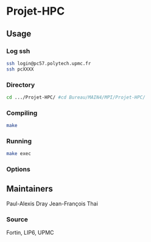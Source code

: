 # Projet-HPC

## Usage 

### Log ssh

```bash
ssh login@pc57.polytech.upmc.fr
ssh pcXXXX
```

### Directory

```bash
cd .../Projet-HPC/ #cd Bureau/MAIN4/MPI/Projet-HPC/
```

### Compiling

```bash
make
```

### Running

```bash
make exec
```

### Options


## Maintainers 

Paul-Alexis Dray
Jean-François Thai

### Source 

Fortin, LIP6, UPMC

